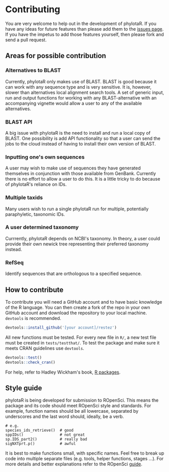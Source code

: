 # Contributing

You are very welcome to help out in the development of phylotaR. If you have any ideas for future features than please add them to the [issues page](https://github.com/AntonelliLab/phylotaR/issues). If you have the impetus to add those features yourself, then please fork and send a pull request.

## Areas for possible contribution

### Alternatives to BLAST

Currently, phylotaR only makes use of BLAST. BLAST is good because it can work with any sequence type and is very sensitive. It is, however, slower than alternatives local alignment search tools. A set of generic input, run and output functions for working with any BLAST-alternative with an accompanying vignette would allow a user to any of the available alternatives. 

### BLAST API

A big issue with phylotaR is the need to install and run a local copy of BLAST. One possibility is add API functionality so that a user can send the jobs to the cloud instead of having to install their own version of BLAST.

### Inputting one's own sequences

A user may wish to make use of sequences they have generated themselves in conjunction with those available from GenBank. Currently there is no effort to allow a user to do this. It is a little tricky to do because of phylotaR's reliance on IDs.

### Multiple taxids

Many users wish to run a single phylotaR run for multiple, potentially paraphyletic, taxonomic IDs.

### A user determined taxonomy

Currrently, phylotaR depends on NCBI's taxonomy. In theory, a user could provide their own newick tree representing their preferred taxonomy instead.

### RefSeq

Identify sequences that are orthologous to a specified sequence.

## How to contribute

To contribute you will need a GitHub account and to have basic knowledge of the R language. You can then create a fork of the
repo in your own GitHub account and download the repository to your local machine. `devtools` is recommended.

```r
devtools::install_github('[your account]/restez')
```

All new functions must be tested. For every new file in `R/`, a new test file must be created in `tests/testthat/`. To test the
package and make sure it meets CRAN guidelines use `devtools`. 

```r
devtools::test()
devtools::check_cran()
```

For help, refer to Hadley Wickham's book, [R packages](http://r-pkgs.had.co.nz/).

## Style guide

phylotaR is being developed for submission to ROpenSci. This means the package and its code should meet ROpenSci style and
standards. For example, function names should be all lowercase, separated by underscores and the last word should, ideally, be
a verb.

```
# e.g.
species_ids_retrieve()  # good
sppIDs()                # not great
sp.IDS_part2()          # really bad
sigNXTprt.p()           # awful
```

It is best to make functions small, with specific names. Feel free to break up code into multiple separate files (e.g. tools,
helper functions, stages ...). For more details and better explanations refer to the ROpenSci [guide](https://github.com/ropensci/onboarding/blob/master/packaging_guide.md).
